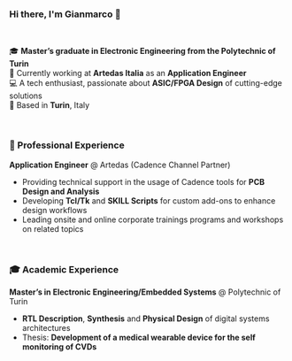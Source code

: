 ### Hi there, I'm Gianmarco 👋
<br>

🎓 **Master’s graduate in Electronic Engineering from the Polytechnic of Turin**   
💼 Currently working at **Artedas Italia** as an **Application Engineer**  
💻 A tech enthusiast, passionate about **ASIC/FPGA Design** of cutting-edge solutions  
📍 Based in **Turin**, Italy  

<br>

### 💼 Professional Experience

**Application Engineer** @ Artedas (Cadence Channel Partner)  
- Providing technical support in the usage of Cadence tools for **PCB Design and Analysis**  
- Developing **Tcl/Tk** and **SKILL Scripts** for custom add-ons to enhance design workflows
- Leading onsite and online corporate trainings programs and workshops on related topics

<br>

### 🎓 Academic Experience
**Master’s in Electronic Engineering/Embedded Systems** @ Polytechnic of Turin
- **RTL Description**, **Synthesis** and **Physical Design** of digital systems architectures
- Thesis: **Development of a medical wearable device for the self monitoring of CVDs**

<br>
<!-- Skills and Technologies -->
<!-- Projects -->
<!-- Certifications -->
